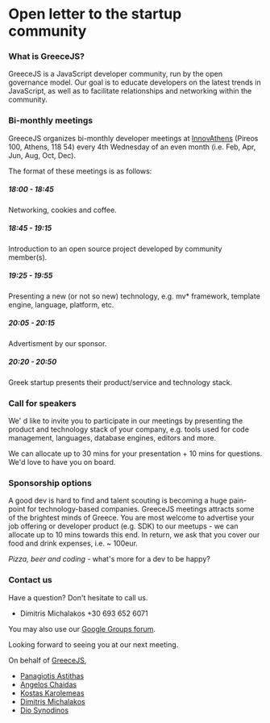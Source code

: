# Open letter to the startup community

### What is GreeceJS?

GreeceJS is a JavaScript developer community, run by the open governance model. Our goal is to educate developers on the latest trends in JavaScript, as well as to facilitate relationships and networking within the community.

### Bi-monthly meetings

GreeceJS organizes bi-monthly developer meetings at [InnovAthens](http://www.innovathens.gr/) (Pireos 100, Athens, 118 54) every 4th Wednesday of an even month (i.e. Feb, Apr, Jun, Aug, Oct, Dec).

The format of these meetings is as follows:

##### 18:00 - 18:45
Networking, cookies and coffee.

##### 18:45 - 19:15

Introduction to an open source project developed by community member(s).

##### 19:25 - 19:55

Presenting a new (or not so new) technology, e.g. mv* framework, template engine, language, platform, etc.

##### 20:05 - 20:15

Advertisment by our sponsor.

##### 20:20 - 20:50

Greek startup presents their product/service and technology stack.

### Call for speakers

We' d like to invite you to participate in our meetings by presenting the product and technology stack of your company, e.g. tools used for code management, languages, database engines, editors and more.

We can allocate up to 30 mins for your presentation + 10 mins for questions. We'd love to have you on board.

### Sponsorship options

A good dev is hard to find and talent scouting is becoming a huge pain-point for technology-based companies. GreeceJS meetings attracts some of the brightest minds of Greece. You are most welcome to advertise your job offering or developer product (e.g. SDK) to our meetups - we can allocate up to 10 mins towards this end. In return, we ask that you cover our food and drink expenses, i.e. ~ 100eur. 

_Pizza, beer and coding_ - what's more for a dev to be happy?

### Contact us

Have a question? Don't hesitate to call us.

* Dimitris Michalakos +30 693 652 6071

You may also use our [Google Groups forum](https://groups.google.com/forum/#!forum/greecejs).

Looking forward to seeing you at our next meeting.

On behalf of [GreeceJS](http://greecejs.org/),

* [Panagiotis Astithas](http://gr.linkedin.com/in/astithas)
* [Angelos Chaidas](http://gr.linkedin.com/in/chaidas)
* [Kostas Karolemeas](http://gr.linkedin.com/in/kostaskarolemeas)
* [Dimitris Michalakos](https://www.linkedin.com/in/dmichalakos)
* [Dio Synodinos](https://www.linkedin.com/in/synodinos)

